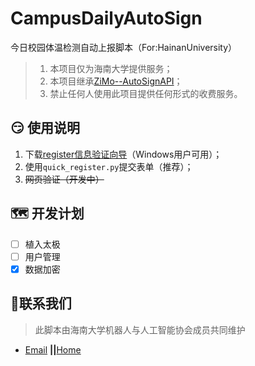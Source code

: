 # CampusDailyAutoSign

今日校园体温检测自动上报脚本（For:HainanUniversity） 

> 1. 本项目仅为海南大学提供服务；
> 2. 本项目继承[ZiMo--AutoSignAPI](https://github.com/ZimoLoveShuang)；
> 3. 禁止任何人使用此项目提供任何形式的收费服务。

## :smirk: 使用说明

1. 下载[register信息验证向导]()（Windows用户可用）；
2. 使用`quick_register.py`提交表单（推荐）；
3. ~~网页验证（开发中）~~

## :world_map: 开发计划

- [ ] 植入太极
- [ ] 用户管理
- [x] 数据加密

## :e-mail:联系我们

> 此脚本由海南大学机器人与人工智能协会成员共同维护

- [Email](mailto:RmAlkaid@outlook.com?subject=CampusDailyAutoSign-ISSUE) **||**[Home](https://a-rai.github.io/)

